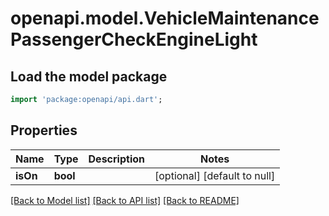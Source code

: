 # openapi.model.VehicleMaintenancePassengerCheckEngineLight

## Load the model package
```dart
import 'package:openapi/api.dart';
```

## Properties
Name | Type | Description | Notes
------------ | ------------- | ------------- | -------------
**isOn** | **bool** |  | [optional] [default to null]

[[Back to Model list]](../README.md#documentation-for-models) [[Back to API list]](../README.md#documentation-for-api-endpoints) [[Back to README]](../README.md)


